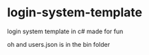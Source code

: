 # login-system-template
login system template in c# made for fun

oh and users.json is in the bin folder
